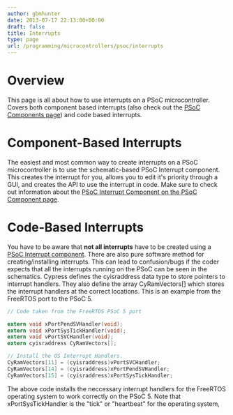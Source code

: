 ```yaml
---
author: gbmhunter
date: 2013-07-17 22:13:00+00:00
draft: false
title: Interrupts
type: page
url: /programming/microcontrollers/psoc/interrupts
---
```


# Overview

This page is all about how to use interrupts on a PSoC microcontroller. Covers both component based interrupts (also check out the [PSoC Components page](/programming/microcontrollers/psoc/components)) and code based interrupts.

# Component-Based Interrupts

The easiest and most common way to create interrupts on a PSoC microcontroller is to use the schematic-based PSoC Interrupt component. This creates the interrupt for you, allows you to edit it's priority through a GUI, and creates the API to use the interrupt in code. Make sure to check out information about the [PSoC Interrupt Component on the PSoC Component page](/programming/microcontrollers/psoc/components#interrupts).

# Code-Based Interrupts

You have to be aware that **not all interrupts** have to be created using a [PSoC Interrupt component](/programming/microcontrollers/psoc/components#interrupts). There are also pure software method for creating/installing interrupts. This can lead to confusion/bugs if the coder expects that all the interrupts running on the PSoC can be seen in the schematics. Cypress defines the cyisraddress data type to store pointers to interrupt handlers. They also define the array CyRamVectors[] which stores the interrupt handlers at the correct locations. This is an example from the FreeRTOS port to the PSoC 5.

```c
// Code taken from the FreeRTOS PSoC 5 port

extern void xPortPendSVHandler(void);
extern void xPortSysTickHandler(void);
extern void vPortSVCHandler(void);
extern cyisraddress CyRamVectors[];

// Install the OS Interrupt Handlers.
CyRamVectors[11] = (cyisraddress)vPortSVCHandler;
CyRamVectors[14] = (cyisraddress)xPortPendSVHandler;
CyRamVectors[15] = (cyisraddress)xPortSysTickHandler;
```

The above code installs the neccessary interrupt handlers for the FreeRTOS operating system to work correctly on the PSoC 5. Note that xPortSysTickHandler is the "tick" or "heartbeat" for the operating system,
